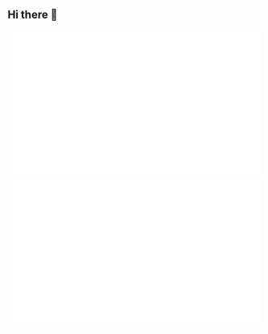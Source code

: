 ## Hi there 👋

<!--
**ville6000/ville6000** is a ✨ _special_ ✨ repository because its `README.md` (this file) appears on your GitHub profile.

Here are some ideas to get you started:

- 🔭 I’m currently working on ...
- 🌱 I’m currently learning ...
- 👯 I’m looking to collaborate on ...
- 🤔 I’m looking for help with ...
- 💬 Ask me about ...
- 📫 How to reach me: ...
- 😄 Pronouns: ...
- ⚡ Fun fact: ...
-->

<picture>
  <source srcset="https://github.com/ville6000/github-stats/blob/master/generated/overview.svg#gh-dark-mode-only" media="(prefers-color-scheme: dark)" />
  <img src="https://github.com/ville6000/github-stats/blob/master/generated/overview.svg#gh-light-mode-only" alt="Overview of my activity" />
</picture>
<picture>
  <source srcset="https://raw.githubusercontent.com/ivuorinen/github-stats/master/generated/languages.svg#gh-dark-mode-only" media="(prefers-color-scheme: dark)" />
  <img src="https://github.com/ville6000/github-stats/blob/master/generated/languages.svg#gh-light-mode-only" alt="Languages I have been using" />
</picture>
